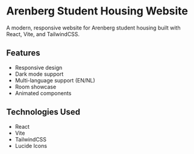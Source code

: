 # Arenberg Student Housing Website

A modern, responsive website for Arenberg student housing built with React, Vite, and TailwindCSS.

## Features

- Responsive design
- Dark mode support
- Multi-language support (EN/NL)
- Room showcase
- Animated components

## Technologies Used

- React
- Vite
- TailwindCSS
- Lucide Icons